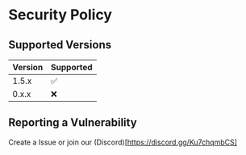 # Security Policy

## Supported Versions


| Version | Supported          |
| ------- | ------------------ |
| 1.5.x   | :white_check_mark: |
| 0.x.x   | :x:                |


## Reporting a Vulnerability
Create a Issue or join our (Discord)[https://discord.gg/Ku7chqmbCS]

